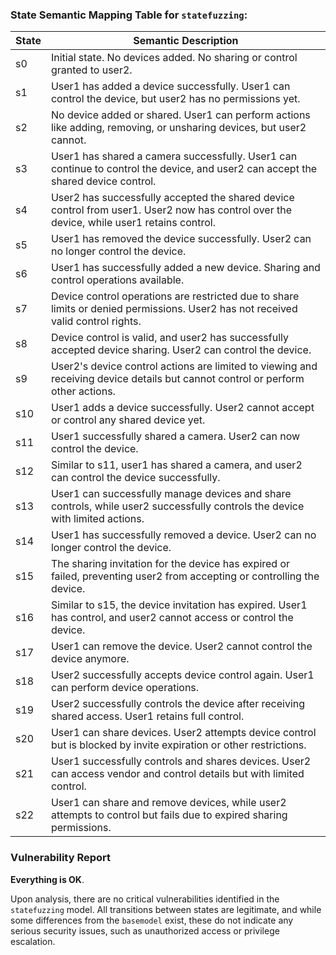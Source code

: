 ### State Semantic Mapping Table for `statefuzzing`:

| State | Semantic Description |
| ----- | -------------------- |
| s0 | Initial state. No devices added. No sharing or control granted to user2. |
| s1 | User1 has added a device successfully. User1 can control the device, but user2 has no permissions yet. |
| s2 | No device added or shared. User1 can perform actions like adding, removing, or unsharing devices, but user2 cannot. |
| s3 | User1 has shared a camera successfully. User1 can continue to control the device, and user2 can accept the shared device control. |
| s4 | User2 has successfully accepted the shared device control from user1. User2 now has control over the device, while user1 retains control. |
| s5 | User1 has removed the device successfully. User2 can no longer control the device. |
| s6 | User1 has successfully added a new device. Sharing and control operations available. |
| s7 | Device control operations are restricted due to share limits or denied permissions. User2 has not received valid control rights. |
| s8 | Device control is valid, and user2 has successfully accepted device sharing. User2 can control the device. |
| s9 | User2's device control actions are limited to viewing and receiving device details but cannot control or perform other actions. |
| s10 | User1 adds a device successfully. User2 cannot accept or control any shared device yet. |
| s11 | User1 successfully shared a camera. User2 can now control the device. |
| s12 | Similar to s11, user1 has shared a camera, and user2 can control the device successfully. |
| s13 | User1 can successfully manage devices and share controls, while user2 successfully controls the device with limited actions. |
| s14 | User1 has successfully removed a device. User2 can no longer control the device. |
| s15 | The sharing invitation for the device has expired or failed, preventing user2 from accepting or controlling the device. |
| s16 | Similar to s15, the device invitation has expired. User1 has control, and user2 cannot access or control the device. |
| s17 | User1 can remove the device. User2 cannot control the device anymore. |
| s18 | User2 successfully accepts device control again. User1 can perform device operations. |
| s19 | User2 successfully controls the device after receiving shared access. User1 retains full control. |
| s20 | User1 can share devices. User2 attempts device control but is blocked by invite expiration or other restrictions. |
| s21 | User1 successfully controls and shares devices. User2 can access vendor and control details but with limited control. |
| s22 | User1 can share and remove devices, while user2 attempts to control but fails due to expired sharing permissions. |

### Vulnerability Report

**Everything is OK**. 

Upon analysis, there are no critical vulnerabilities identified in the `statefuzzing` model. All transitions between states are legitimate, and while some differences from the `basemodel` exist, these do not indicate any serious security issues, such as unauthorized access or privilege escalation.